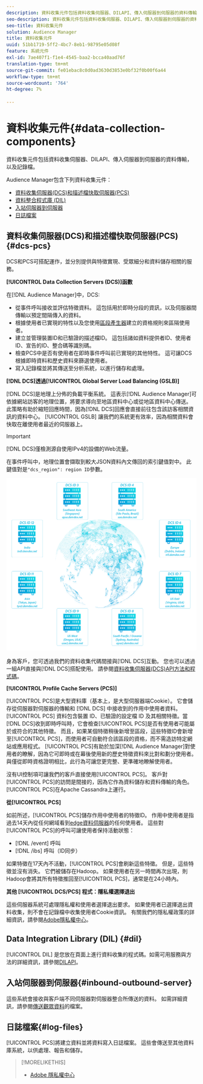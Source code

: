 ```yaml
---
description: 資料收集元件包括資料收集伺服器、DILAPI、傳入伺服器到伺服器的資料傳輸，以及記錄檔。
seo-description: 資料收集元件包括資料收集伺服器、DILAPI、傳入伺服器到伺服器的資料傳輸，以及記錄檔。
seo-title: 資料收集元件
solution: Audience Manager
title: 資料收集元件
uuid: 51bb1719-5ff2-4bc7-8eb1-98795e05d08f
feature: 系統元件
exl-id: 7ae407f1-f1e4-4545-baa2-bcca40aad76f
translation-type: tm+mt
source-git-commit: fe01ebac8c0d0ad3630d3853e0bf32f0b00f6a44
workflow-type: tm+mt
source-wordcount: '764'
ht-degree: 7%

---
```


# 資料收集元件{#data-collection-components}

資料收集元件包括資料收集伺服器、DILAPI、傳入伺服器到伺服器的資料傳輸，以及記錄檔。

<!-- 

c_compcollect.xml

 -->

Audience Manager包含下列資料收集元件：

* [資料收集伺服器(DCS)和描述檔快取伺服器(PCS)](../../reference/system-components/components-data-collection.md#dcs-pcs)
* [資料整合程式庫 (DIL)](../../reference/system-components/components-data-collection.md#dil)
* [入站伺服器到伺服器](../../reference/system-components/components-data-collection.md#inbound-outbound-server)
* [日誌檔案](../../reference/system-components/components-data-collection.md#log-files)

## 資料收集伺服器(DCS)和描述檔快取伺服器(PCS){#dcs-pcs}

DCS和PCS可搭配運作，並分別提供與特徵實現、受眾細分和資料儲存相關的服務。

**[!UICONTROL Data Collection Servers (DCS)]函數**

在[!DNL Audience Manager]中，DCS:

* 從事件呼叫接收並評估特徵資料。 這包括用於即時分段的資訊，以及伺服器間傳輸以預定間隔傳入的資料。
* 根據使用者已實現的特性以及您使用[區段產生器](../../features/segments/segment-builder.md)建立的資格規則來區隔使用者。
* 建立並管理裝置ID和已驗證的描述檔ID。 這包括諸如資料提供者ID、使用者ID、宣告的ID、整合碼等識別碼。
* 檢查PCS中是否有使用者在即時事件呼叫前已實現的其他特性。 這可讓DCS根據即時資料和歷史資料來篩選使用者。
* 寫入記錄檔並將其傳送至分析系統，以進行儲存和處理。

**[!DNL DCS]透過[!UICONTROL Global Server Load Balancing (GSLB)]**

[!DNL DCS]是地理上分佈的負載平衡系統。 這表示[!DNL Audience Manager]可依據網站訪客的地理位置，將要求導向至地區資料中心或從地區資料中心傳送。 此策略有助於縮短回應時間，因為[!DNL DCS]回應會直接前往包含該訪客相關資訊的資料中心。 [!UICONTROL GSLB] 讓我們的系統更有效率，因為相關資料會快取在離使用者最近的伺服器上。

>[!IMPORTANT]
>
>[!DNL DCS]僅檢測源自使用IPv4的設備的Web流量。

在事件呼叫中，地理位置會擷取到較大JSON資料內文傳回的索引鍵值對中。 此鍵值對是`"dcs_region": region ID`參數。

![](assets/dcs-map.png)

身為客戶，您可透過我們的資料收集代碼間接與[!DNL DCS]互動。 您也可以透過一組API直接與[!DNL DCS]搭配使用。 請參閱[資料收集伺服器(DCS)API方法和程式碼](../../api/dcs-intro/dcs-event-calls/dcs-event-calls.md)。

**[!UICONTROL Profile Cache Servers (PCS)]**

[!UICONTROL PCS]是大型資料庫（基本上，是大型伺服器端Cookie）。 它會儲存從伺服器對伺服器的傳輸和 [!DNL DCS] 中接收到的作用中使用者資料。[!UICONTROL PCS] 資料包含裝置 ID、已驗證的設定檔 ID 及其相關特徵。當[!DNL DCS]收到即時呼叫時，它會檢查[!UICONTROL PCS]是否有使用者可能屬於或符合的其他特徵。 而且，如果某個特徵稍後新增至區段，這些特徵ID會新增至[!UICONTROL PCS]，而使用者可自動符合該區段的資格，而不需造訪特定網站或應用程式。 [!UICONTROL PCS]有助於加深[!DNL Audience Manager]對使用者的瞭解，因為它可即時或在幕後使用新的歷史特徵資料來比對和劃分使用者。 與僅從即時資格證明相比，此行為可讓您更完整、更準確地瞭解使用者。

沒有UI控制項可讓我們的客戶直接使用[!UICONTROL PCS]。 客戶對[!UICONTROL PCS]的訪問是間接的，因為它作為資料儲存和資料傳輸的角色。 [!UICONTROL PCS]在Apache Cassandra上運行。

**從[!UICONTROL PCS]**

如前所述，[!UICONTROL PCS]儲存作用中使用者的特徵ID。 作用中使用者是指過去14天內從任何網域看到[edge資料伺服器](../../reference/system-components/components-edge.md)的任何使用者。 這些對[!UICONTROL PCS]的呼叫可讓使用者保持活動狀態：

* [!DNL /event] 呼叫
* [!DNL /ibs] 呼叫（ID同步）

<!-- 

Removed /dpm calls from the bulleted list. /dpm calls have been deprecated.

 -->

如果特徵在17天內不活動，[!UICONTROL PCS]會刷新這些特徵。 但是，這些特徵並沒有消失。 它們被儲存在Hadoop。 如果使用者在另一時間再次出現，則Hadoop會將其所有特徵推回至[!UICONTROL PCS]，通常是在24小時內。

**其他 [!UICONTROL DCS/PCS] 程式：隱私權選擇退出**

這些伺服器系統可處理隱私權和使用者選擇退出要求。 如果使用者已選擇退出資料收集，則不會在記錄檔中收集使用者Cookie資訊。 有關我們的隱私權政策的詳細資訊，請參閱[Adobe隱私權中心](https://www.adobe.com/tw/privacy/experience-cloud.html)。

## Data Integration Library (DIL) {#dil}

[!UICONTROL DIL] 是您放在頁面上進行資料收集的程式碼。如需可用服務與方法的詳細資訊，請參閱[DILAPI](../../dil/dil-overview.md)。

## 入站伺服器到伺服器{#inbound-outbound-server}

這些系統會接收與客戶端不同伺服器對伺服器整合所傳送的資料。 如需詳細資訊，請參閱[傳送觀眾資料](/help/using/integration/sending-audience-data/real-time-data-integration/real-time-tech-specs.md)的檔案。

## 日誌檔案{#log-files}

[!UICONTROL PCS]將建立資料並將資料寫入日誌檔案。 這些會傳送至其他資料庫系統，以供處理、報告和儲存。

>[!MORELIKETHIS]
>
>* [Adobe 隱私權中心](https://www.adobe.com/tw/privacy.html)

